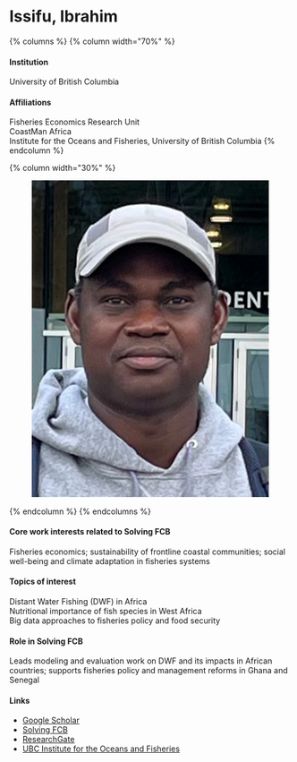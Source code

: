 # Issifu, Ibrahim

{% columns %}
{% column width="70%" %}
#### Institution

University of British Columbia

#### Affiliations

Fisheries Economics Research Unit
\
CoastMan Africa
\
Institute for the Oceans and Fisheries, University of British Columbia
{% endcolumn %}

{% column width="30%" %}
<figure><img src="https://raw.githubusercontent.com/Solving-FCB/docs/refs/heads/main/.img/issifu-i.webp" alt=""></figure>
{% endcolumn %}
{% endcolumns %}

#### Core work interests related to Solving FCB

Fisheries economics; sustainability of frontline coastal communities; social well-being and climate adaptation in fisheries systems

#### Topics of interest

Distant Water Fishing (DWF) in Africa\
Nutritional importance of fish species in West Africa\
Big data approaches to fisheries policy and food security

#### Role in Solving FCB

Leads modeling and evaluation work on DWF and its impacts in African countries; supports fisheries policy and management reforms in Ghana and Senegal

#### Links

* [Google Scholar](https://scholar.google.com/citations?user=7Lgr3X4AAAAJ)
* [Solving FCB](https://solvingfcb.org/people/issifu-i/)
* [ResearchGate](https://www.researchgate.net/profile/Ibrahim-Issifu)
* [UBC Institute for the Oceans and Fisheries](https://oceans.ubc.ca/ibrahim-issifu/)
